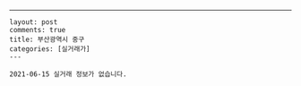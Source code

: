 ---
    layout: post
    comments: true
    title: 부산광역시 중구
    categories: [실거래가]
    ---

    2021-06-15 실거래 정보가 없습니다.

    